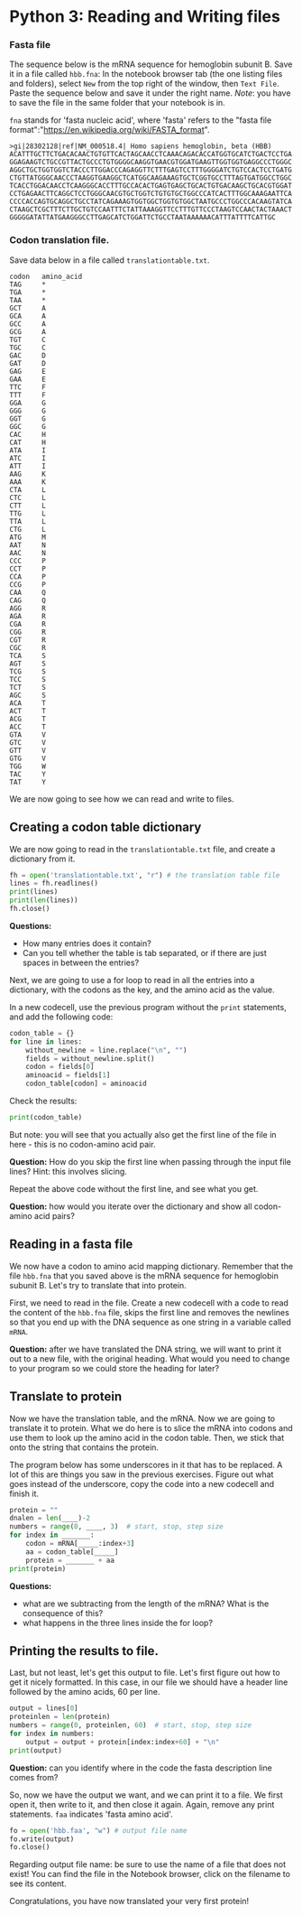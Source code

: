 # Python 3: Reading and Writing files


### Fasta file

The sequence below is the mRNA sequence for hemoglobin subunit B. Save it in a file called `hbb.fna`: In the notebook browser tab (the one listing files and folders), select `New` from the top right of the window, then `Text File`. Paste the sequence below and save it under the right name. _Note_: you have to save the file in the same folder that your notebook is in.

`fna` stands for 'fasta nucleic acid', where 'fasta' refers to the "fasta file format":"https://en.wikipedia.org/wiki/FASTA_format".

```
>gi|28302128|ref|NM_000518.4| Homo sapiens hemoglobin, beta (HBB)
ACATTTGCTTCTGACACAACTGTGTTCACTAGCAACCTCAAACAGACACCATGGTGCATCTGACTCCTGA
GGAGAAGTCTGCCGTTACTGCCCTGTGGGGCAAGGTGAACGTGGATGAAGTTGGTGGTGAGGCCCTGGGC
AGGCTGCTGGTGGTCTACCCTTGGACCCAGAGGTTCTTTGAGTCCTTTGGGGATCTGTCCACTCCTGATG
CTGTTATGGGCAACCCTAAGGTGAAGGCTCATGGCAAGAAAGTGCTCGGTGCCTTTAGTGATGGCCTGGC
TCACCTGGACAACCTCAAGGGCACCTTTGCCACACTGAGTGAGCTGCACTGTGACAAGCTGCACGTGGAT
CCTGAGAACTTCAGGCTCCTGGGCAACGTGCTGGTCTGTGTGCTGGCCCATCACTTTGGCAAAGAATTCA
CCCCACCAGTGCAGGCTGCCTATCAGAAAGTGGTGGCTGGTGTGGCTAATGCCCTGGCCCACAAGTATCA
CTAAGCTCGCTTTCTTGCTGTCCAATTTCTATTAAAGGTTCCTTTGTTCCCTAAGTCCAACTACTAAACT
GGGGGATATTATGAAGGGCCTTGAGCATCTGGATTCTGCCTAATAAAAAACATTTATTTTCATTGC
```

### Codon translation file.

Save data below in a file called `translationtable.txt`.

```
codon	amino_acid
TAG     *
TGA     *
TAA     *
GCT     A
GCA     A
GCC     A
GCG     A
TGT     C
TGC     C
GAC     D
GAT     D
GAG     E
GAA     E
TTC     F
TTT     F
GGA     G
GGG     G
GGT     G
GGC     G
CAC     H
CAT     H
ATA     I
ATC     I
ATT     I
AAG     K
AAA     K
CTA     L
CTC     L
CTT     L
TTG     L
TTA     L
CTG     L
ATG     M
AAT     N
AAC     N
CCC     P
CCT     P
CCA     P
CCG     P
CAA     Q
CAG     Q
AGG     R
AGA     R
CGA     R
CGG     R
CGT     R
CGC     R
TCA     S
AGT     S
TCG     S
TCC     S
TCT     S
AGC     S
ACA     T
ACT     T
ACG     T
ACC     T
GTA     V
GTC     V
GTT     V
GTG     V
TGG     W
TAC     Y
TAT     Y
```

We are now going to see how we can read and write to files.

## Creating a codon table dictionary

We are now going to read in the `translationtable.txt` file, and create a dictionary from it.

```Python
fh = open('translationtable.txt', "r") # the translation table file
lines = fh.readlines()
print(lines)
print(len(lines))
fh.close()
```

**Questions:**

* How many entries does it contain?   
* Can you tell whether the table is tab separated, or if there are just spaces in between the entries?  

Next, we are going to use a for loop to read in all the entries into a dictionary, with the codons as the key, and the amino acid as the value.

In a new codecell, use the previous program without the `print` statements, and add the following code:

```Python
codon_table = {}
for line in lines:
    without_newline = line.replace("\n", "")
    fields = without_newline.split()
    codon = fields[0]
    aminoacid = fields[1]
    codon_table[codon] = aminoacid
```

Check the results:

```Python
print(codon_table)
```

But note: you will see that you actually also get the first line of the file in here - this is no codon-amino acid pair.

**Question:** How do you skip the first line when passing through the input file lines? Hint: this involves slicing.   

Repeat the above code without the first line, and see what you get.

**Question:** how would you iterate over the dictionary and show all codon-amino acid pairs?   

## Reading in a fasta file

We now have a codon to amino acid mapping dictionary. Remember that the file `hbb.fna` that you saved above is the mRNA sequence for hemoglobin subunit B. Let's try to translate that into protein.

First, we need to read in the file. Create a new codecell with a code to read the content of the `hbb.fna` file, skips the first line and removes the newlines so that you end up with the DNA sequence as one string in a variable called `mRNA`.

**Question:** after we have translated the DNA string, we will want to print it out to a new file, with the original heading. What would you need to change to your program so we could store the heading for later?

## Translate to protein

Now we have the translation table, and the mRNA. Now we are going to translate it to protein. What we do here is to slice the mRNA into codons and use them to look up the amino acid in the codon table. Then, we stick that onto the string that contains the protein.

The program below has some underscores in it that has to be replaced. A lot of this are things you saw in the previous exercises. Figure out what goes instead of the underscore, copy the code into a new codecell and finish it.

```Python
protein = ""
dnalen = len(____)-2
numbers = range(0, ____, 3)  # start, stop, step size
for index in _______:
    codon = mRNA[_____:index+3]
    aa = codon_table[_____]
    protein = _______ + aa
print(protein)
```
**Questions:**

* what are we subtracting from the length of the mRNA? What is the consequence of this?
* what happens in the three lines inside the for loop?

## Printing the results to file.

Last, but not least, let's get this output to file. Let's first figure out how to get it nicely formatted. In this case, in our file we should have a header line followed by the amino acids, 60 per line.

```Python
output = lines[0]
proteinlen = len(protein)
numbers = range(0, proteinlen, 60)  # start, stop, step size
for index in numbers:
    output = output + protein[index:index+60] + "\n"
print(output)
```

**Question:** can you identify where in the code the fasta description line comes from?

So, now we have the output we want, and we can print it to a file. We first open it, then write to it, and then close it again. Again, remove any print statements. `faa` indicates 'fasta amino acid'.

```Python
fo = open('hbb.faa', "w") # output file name
fo.write(output)
fo.close()
```
Regarding output file name: be sure to use the name of a file that does not exist! You can find the file in the Notebook browser, click on the filename to see its content.

Congratulations, you have now translated your very first protein!
